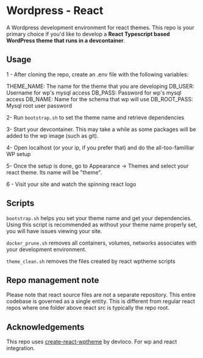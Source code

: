 # Wordpress - React

A Wordpress development environment for react themes. This repo is your primary 
choice if you'd like to develop a **React Typescript based WordPress theme that 
runs in a devcontainer**.

## Usage

1 - After cloning the repo, create an .env file with the following variables:

THEME_NAME: The name for the theme that you are developing
DB_USER: Username for wp's mysql access
DB_PASS: Password for wp's mysql access
DB_NAME: Name for the schema that wp will use
DB_ROOT_PASS: Mysql root user password

2- Run `bootstrap.sh` to set the theme name and retrieve dependencies

3- Start your devcontainer. This may take a while as some packages will be added to the wp image (such as git).

4- Open localhost (or your ip, if you prefer that) and do the all-too-familliar
WP setup

5- Once the setup is done, go to Appearance -> Themes and select your react 
theme. Its name will be "theme".

6 - Visit your site and watch the spinning react logo

## Scripts

`bootstrap.sh` helps you set your theme name and get your dependencies. Using
this script is recommended as without your theme name properly set, you will 
have issues viewing your site.

`docker_prune.sh` removes all containers, volumes, networks associates with your
development environment.

`theme_clean.sh` removes the files created by react wptheme scripts

## Repo management note

Please note that react source files are not a separate repository. This
entire codebase is governed as a single entity. This is different from regular
react repos where one folder above react src is typically the repo root.

## Acknowledgements

This repo uses [create-react-wptheme](https://github.com/devloco/create-react-wptheme) by devloco. For wp and react integration.
